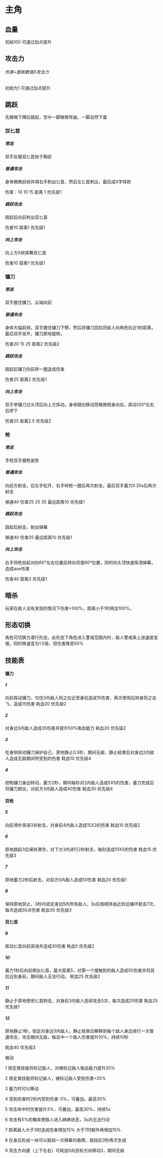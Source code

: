 # 主角

## 血量

初始100 可通过加点提升

## 攻击力

###### 伤害=面板数值X攻击力

初始为1 可通过加点提升

## 跳跃

先微微下蹲后跳起，空中一脚微微弯曲，一脚自然下垂

### 双匕首

##### 常态

双手反握双匕首抬于胸前

##### 普通攻击

身体微微前倾并用右手刺出匕首，然后左匕首刺出，最后成X字挥砍

伤害：10 10 15 距离 1 优先级1

##### 跳跃攻击 

跳起后向前刺出双匕首

伤害10 距离1 优先级1

##### 向上攻击

向上方X状挥舞双匕首

伤害10 距离1 优先级1

### 镰刀

##### 常态

双手握住镰刀，尖端向前

##### 普通攻击

身体大幅前倾，双手握住镰刀下劈，然后将镰刀回拉将敌人向角色拉近1的距离，最后双手张开，镰刀原地旋转。

伤害20 15 25 距离2 优先级2

##### 跳跃攻击

跳起后镰刀向前转一圈造成伤害

伤害25 距离2 优先级1

##### 向上攻击

双手举镰刀过头顶后向上方挥动，身体随剑移动而略微侧身向右，挥动120°左右后停下

伤害25 距离2.5 优先级2

### 枪

##### 常态

手枪双手握枪姿势

##### 普通攻击

向前方射击，后左手松开，右手转枪一圈后再次射击，最后双手蓄力0.25s后再次射击

弹速40 伤害25 25 35 最远距离10 优先级1

##### 跳跃攻击

跳起后射击，射出弹幕

弹速40 伤害25 最远距离10 优先级1

##### 向上攻击

右手将枪抬起对向60°左右位置后转向背面60°位置，同时向头顶快速挥洒弹幕，造成aoe伤害

伤害40 距离3 优先级1

## 暗杀

玩家在敌人没有发现的情况下伤害+100%，距离小于1时再加100%。

## 形态切换

角色可切换为潜行形态，此形态下角色进入警戒范围内时，敌人警戒条上涨速度变慢，同时移速变为1.5倍，但伤害降至50%

## 技能表

#### 镰刀

##### 1

向前挥动镰刀，勾住3内敌人将之拉近至身前造成15伤害，再次使用后转身将之击飞，造成15伤害
耗血20 优先级2

##### 2

对身边3内敌人造成35伤害并提升50%吸血能力
耗血20 优先级2

##### 3

在身侧转动镰刀保护自己，原地静止0.5秒，期间无敌，静止结束后对身边2内敌人造成无敌期间所受到的伤害
耗血10 优先级4

##### 4

控制镰刀身边转动，蓄力2秒，期间每秒对2内敌人造成5X5的伤害，蓄力完成后将镰刀掷出，对前方3内敌人造成40伤害
耗血30 优先级4

#### 双枪

##### 5

向前滑步突进3并射击，对身前4内敌人造成15X2的伤害
耗血10 优先级2

##### 6

原地跳起3后保持滞空，对下方3内进行2秒射击，每秒造成10X5的伤害
耗血15 优先级3

##### 7

原地蓄力2秒后射击，对前方5内敌人造成50伤害
耗血20 优先级1

##### 8

保持原地禁止，3秒内锁定身边5内所有敌人，3s后按顺序由近到远循环射击7次，每次造成50点伤害
耗血30 优先级3

#### 双匕首

##### 9

挥动匕首向前突进并造成30伤害
耗血5 优先级2

##### 10

蓄力1秒后向前掷出匕首，最大距离5，对第一个接触到的敌人造成50伤害并将其拉近到身前，期间敌人无法行动。
耗血25 优先级2

##### 11

静止于原地使用匕首刺击，对身前3内敌人连续攻击5次，每次造成20伤害
耗血25 优先级1

##### 12

原地静止1秒，锁定对身边3内敌人，静止结束后瞬移到每个敌人身边进行一次普通攻击，攻击期间无敌，每击中一个敌人伤害提升10%，持续10秒

耗血40 优先级3

被动

1 锁定类技能将标记敌人，对被标记敌人吸血能力提升20%

2 锁定类技能将标记敌人，被标记敌人受到伤害+20%

3 蓄力时可以移动

4 受到伤害时2秒内受到伤害-3%，可叠加，最高30%

5 攻击命中时伤害提升3%，可叠加，最高30%，持续5s

6 攻击有5%的概率使敌人进入麻痹状态，3s内无法行动

7 距离敌人大于3时造成伤害增加15% 大于7时额外再增加15%

8 在身后形成一块可以抵挡一次弹幕的盾牌，抵挡后3秒再次生成

9 双击方向键（上下左右）可耗血5向目标方向移动3，期间无敌
